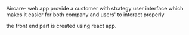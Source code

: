 Aircare- web app provide a customer with strategy user interface which makes it easier for both company and users' to interact properly

the front end part is created using react app.
